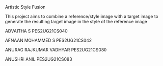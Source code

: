 Artistic Style Fusion

This project aims to combine a reference/style image with a target image to generate the resulting target image in the style of the reference image

ADVAITHA S PES2UG21CS040

AFNAAN MOHAMMED S PES2UG21CS042

ANURAG RAJKUMAR VADHYAR PES2UG21CS080

ANUSHRI ANIL PES2UG21CS083

